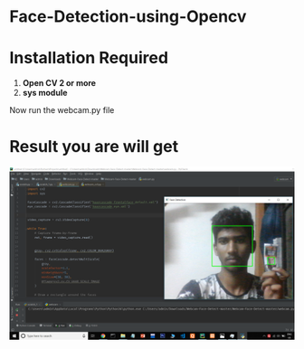   # Face-Detection-using-Opencv
  <h1>Installation Required</h1>
  <ol type="square">
  <li><b>Open CV 2 or more</b></li>
    <li><b>sys module</b></li></ol>
    Now run the  webcam.py</b> file
    <h1>Result you are will get</h1>
    <img src="Screenshot (245).png"/>
    

